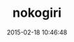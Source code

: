 ---
layout: post
title:  "nokogiri"
repo:   "sparklemotion/nokogiri"
date:   2015-02-18 10:46:48
gemurl: http://nokogiri.org
---